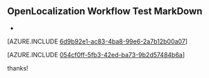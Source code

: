 ## OpenLocalization Workflow Test MarkDown
* 

[AZURE.INCLUDE [6d9b92e1-ac83-4ba8-99e6-2a7b12b00a07](calleeMd1.md)]



[AZURE.INCLUDE [054cf0ff-5fb3-42ed-ba73-9b2d57484b6a](calleeMd2.md)]

 
thanks!